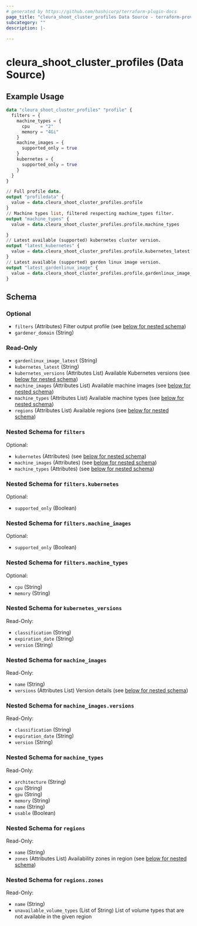 ```yaml
---
# generated by https://github.com/hashicorp/terraform-plugin-docs
page_title: "cleura_shoot_cluster_profiles Data Source - terraform-provider-cleura"
subcategory: ""
description: |-
  
---
```


# cleura_shoot_cluster_profiles (Data Source)



## Example Usage

```terraform
data "cleura_shoot_cluster_profiles" "profile" {
  filters = {
    machine_types = {
      cpu    = "2"
      memory = "4Gi"
    }
    machine_images = {
      supported_only = true
    }
    kubernetes = {
      supported_only = true
    }
  }
}

// Full profile data.
output "profiledata" {
  value = data.cleura_shoot_cluster_profiles.profile
}
// Machine types list, filtered respecting machine_types filter.
output "machine_types" {
  value = data.cleura_shoot_cluster_profiles.profile.machine_types

}
// Latest available (supported) kubernetes cluster version.
output "latest_kubernetes" {
  value = data.cleura_shoot_cluster_profiles.profile.kubernetes_latest
}
// Latest available (supported) garden linux image version.
output "latest_gardenlinux_image" {
  value = data.cleura_shoot_cluster_profiles.profile.gardenlinux_image_latest
}
```

<!-- schema generated by tfplugindocs -->
## Schema

### Optional

- `filters` (Attributes) Filter output profile (see [below for nested schema](#nestedatt--filters))
- `gardener_domain` (String)

### Read-Only

- `gardenlinux_image_latest` (String)
- `kubernetes_latest` (String)
- `kubernetes_versions` (Attributes List) Available Kubernetes versions (see [below for nested schema](#nestedatt--kubernetes_versions))
- `machine_images` (Attributes List) Available machine images (see [below for nested schema](#nestedatt--machine_images))
- `machine_types` (Attributes List) Available machine types (see [below for nested schema](#nestedatt--machine_types))
- `regions` (Attributes List) Available regions (see [below for nested schema](#nestedatt--regions))

<a id="nestedatt--filters"></a>
### Nested Schema for `filters`

Optional:

- `kubernetes` (Attributes) (see [below for nested schema](#nestedatt--filters--kubernetes))
- `machine_images` (Attributes) (see [below for nested schema](#nestedatt--filters--machine_images))
- `machine_types` (Attributes) (see [below for nested schema](#nestedatt--filters--machine_types))

<a id="nestedatt--filters--kubernetes"></a>
### Nested Schema for `filters.kubernetes`

Optional:

- `supported_only` (Boolean)


<a id="nestedatt--filters--machine_images"></a>
### Nested Schema for `filters.machine_images`

Optional:

- `supported_only` (Boolean)


<a id="nestedatt--filters--machine_types"></a>
### Nested Schema for `filters.machine_types`

Optional:

- `cpu` (String)
- `memory` (String)



<a id="nestedatt--kubernetes_versions"></a>
### Nested Schema for `kubernetes_versions`

Read-Only:

- `classification` (String)
- `expiration_date` (String)
- `version` (String)


<a id="nestedatt--machine_images"></a>
### Nested Schema for `machine_images`

Read-Only:

- `name` (String)
- `versions` (Attributes List) Version details (see [below for nested schema](#nestedatt--machine_images--versions))

<a id="nestedatt--machine_images--versions"></a>
### Nested Schema for `machine_images.versions`

Read-Only:

- `classification` (String)
- `expiration_date` (String)
- `version` (String)



<a id="nestedatt--machine_types"></a>
### Nested Schema for `machine_types`

Read-Only:

- `architecture` (String)
- `cpu` (String)
- `gpu` (String)
- `memory` (String)
- `name` (String)
- `usable` (Boolean)


<a id="nestedatt--regions"></a>
### Nested Schema for `regions`

Read-Only:

- `name` (String)
- `zones` (Attributes List) Availability zones in region (see [below for nested schema](#nestedatt--regions--zones))

<a id="nestedatt--regions--zones"></a>
### Nested Schema for `regions.zones`

Read-Only:

- `name` (String)
- `unavailable_volume_types` (List of String) List of volume types that are not available in the given region
